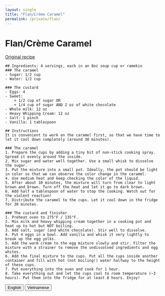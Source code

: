 ```yaml
---
layout: single
title: "Flan/Crème Caramel"
permalink: /private/flan/
---
```


<div id="recipe-content">
  <!-- English Version -->
  <div id="english-content">
    <h1>Flan/Crème Caramel</h1>
    <p><a href="https://chefjeanpierre.com/recipes/dessert/creme-caramel/" target="_blank">Original recipe</a></p>

    ## Ingredients: 4 servings, each in an 8oz soup cup or ramekin
    ### The caramel
    - Sugar: 1/2 cup
    - Water: 1/2 cup

    ### The custard
    - Eggs: 4
    - Sweet: 
        + 1/2 cup of sugar OR
        + 1/4 cup of sugar AND 2 oz of white chocolate
    - Whole milk: 12 oz
    - Heavy Whipping Cream: 12 oz
    - Salt: 1 pinch
    - Vanilla: 1 tablespoon

    ## Instructions
    It is convenient to work on the caramel first, so that we have time to let it cool down completely (around 30 minutes).

    ### The caramel
    1. Prepare the cups by adding a tiny bit of non-stick cooking spray. Spread it evenly around the inside.
    2. Mix sugar and water well together. Use a small whisk to dissolve the sugar. 
    3. Put the mixture into a small pot. Ideally, the pot should be light in color so that we can observe the color change in the caramel.
    4. Use medium heat and keep checking the color of the liquid.
    5. After about 10 minutes, the mixture will turn from clear to light brown and brown. Turn off the heat and let it go to dark brown.
    6. Add half a tablespoon of water to stop the cooking. Watch out for the violent reaction!
    7. Distribute the caramel to the cups. Let it cool down in the fridge for 30 minutes.

    ### The custard and finisher
    1. Preheat oven to 275°F / 135°F.
    2. Mix milk and heavy whipping cream together in a cooking pot and heat up to hot but NOT boiling.
    3. Add salt, sugar (and white chocolate). Stir well to dissolve.
    4. Put 4 eggs in a bowl. Add vanilla and whisk it very lightly to break up the egg yolks.
    5. Add the warm cream to the egg mixture slowly and stir. Filter the mixture with a strainer to remove the undissolved ingredients and egg whites.
    6. Add the final mixture to the cups. Put all the cups inside another container and fill with hot (not boiling!) water halfway to the height of these cups.
    7. Put everything into the oven and cook for 1 hour.
    8. Take everything out and let the cups cool to room temperature (~3 hours). Put them into the fridge for at least 8 hours. Enjoy!
  </div>

  <!-- Vietnamese Version -->
  <div id="vietnamese-content" style="display: none;">
    <h1>Flan/Crème Caramel</h1>
    <p><a href="https://chefjeanpierre.com/recipes/dessert/creme-caramel/" target="_blank">Công thức gốc</a></p>

    ## Nguyên liệu: 4 phần ăn, mỗi phần trong một cốc soup 8oz hoặc ramekin
    ### Caramel
    - Đường: 1/2 cốc
    - Nước: 1/2 cốc

    ### Custard
    - Trứng: 4
    - Đường:
        + 1/2 cốc đường HOẶC
        + 1/4 cốc đường VÀ 2 oz sô cô la trắng
    - Sữa tươi: 12 oz
    - Kem whipping: 12 oz
    - Muối: 1 nhúm
    - Vanilla: 1 muỗng canh

    ## Hướng dẫn
    Thật tiện lợi khi bắt đầu với caramel trước, vì chúng ta có thể để nó nguội hoàn toàn (~30 phút).

    ### Caramel
    1. Chuẩn bị các cốc bằng cách thêm một chút dầu chống dính. Phết đều quanh bên trong.
    2. Trộn đường và nước với nhau. Dùng cái đánh trứng nhỏ để hòa tan đường.
    3. Cho hỗn hợp vào nồi nhỏ. Lý tưởng là nồi có màu sáng để có thể quan sát sự thay đổi màu của caramel.
    4. Dùng lửa vừa và kiểm tra màu của chất lỏng.
    5. Sau khoảng 10 phút, hỗn hợp sẽ chuyển từ trong suốt sang nâu nhạt và nâu. Tắt bếp và để màu chuyển sang nâu đậm.
    6. Thêm 1/2 muỗng canh nước để ngừng nấu. Cẩn thận với phản ứng mạnh!
    7. Chia caramel vào các cốc. Để nguội trong tủ lạnh trong 30 phút.

    ### Custard và hoàn thành
    1. Làm nóng lò ở 275°F / 135°C.
    2. Trộn sữa và kem whipping trong nồi nấu và làm nóng đến khi ấm nhưng KHÔNG sôi.
    3. Thêm muối, đường (và sô cô la trắng). Khuấy đều để hòa tan.
    4. Cho 4 quả trứng vào bát. Thêm vanilla và đánh nhẹ để phá vỡ lòng đỏ.
    5. Thêm hỗn hợp kem ấm vào hỗn hợp trứng từ từ và khuấy. Lọc hỗn hợp qua rây để loại bỏ các nguyên liệu không tan và lòng trắng trứng.
    6. Chia hỗn hợp cuối cùng vào các cốc. Đặt tất cả các cốc vào một khay khác và đổ nước nóng (không sôi) ngập nửa chiều cao các cốc này.
    7. Đặt tất cả vào lò và nướng trong 1 giờ.
    8. Lấy ra và để các cốc nguội ở nhiệt độ phòng (~3 giờ). Sau đó, cho vào tủ lạnh ít nhất 8 giờ. Thưởng thức!
  </div>
</div>

<!-- Translation Buttons -->
<div>
  <button onclick="showEnglish()">English</button>
  <button onclick="showVietnamese()">Vietnamese</button>
</div>
